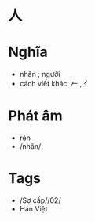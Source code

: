 # 人

# Nghĩa
* nhân ; người
* cách viết khác: 𠂉 , 亻

# Phát âm
* rén
*  /nhân/

# Tags
* /Sơ cấp//02/
*  Hán Việt

